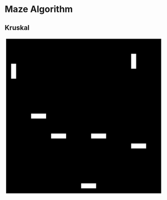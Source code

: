 # Maze Algorithm

## Kruskal
![Kruskal](https://github.com/harfondy/playground/raw/refs/heads/main/algorithm/maze/alg/kruskal.gif)